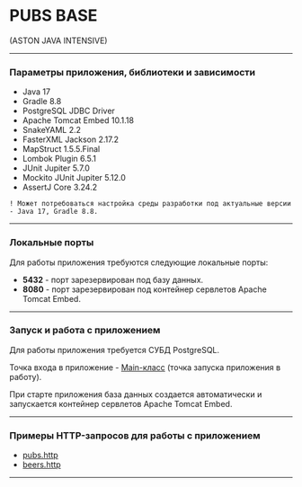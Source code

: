 # PUBS BASE

(ASTON JAVA INTENSIVE)

***

### Параметры приложения, библиотеки и зависимости

- Java 17
- Gradle 8.8
- PostgreSQL JDBC Driver
- Apache Tomcat Embed 10.1.18
- SnakeYAML 2.2
- FasterXML Jackson 2.17.2
- MapStruct 1.5.5.Final
- Lombok Plugin 6.5.1
- JUnit Jupiter 5.7.0
- Mockito JUnit Jupiter 5.12.0
- AssertJ Core 3.24.2

```
! Может потребоваться настройка среды разработки под актуальные версии - Java 17, Gradle 8.8.
```

***

### Локальные порты

Для работы приложения требуются следующие локальные порты:

- **5432** - порт зарезервирован под базу данных.
- **8080** - порт зарезервирован под контейнер сервлетов Apache Tomcat Embed.

***

### Запуск и работа с приложением

Для работы приложения требуется СУБД PostgreSQL.

Точка входа в приложение - [Main-класс](src/main/java/com/aston/Main.java "Main.java")
(точка запуска приложения в работу).

При старте приложения база данных создается автоматически и
запускается контейнер сервлетов Apache Tomcat Embed.

***

### Примеры HTTP-запросов для работы с приложением

- [pubs.http](src/main/resources/http/pubs.http "pubs.http")
- [beers.http](src/main/resources/http/beers.http "beers.http")

***